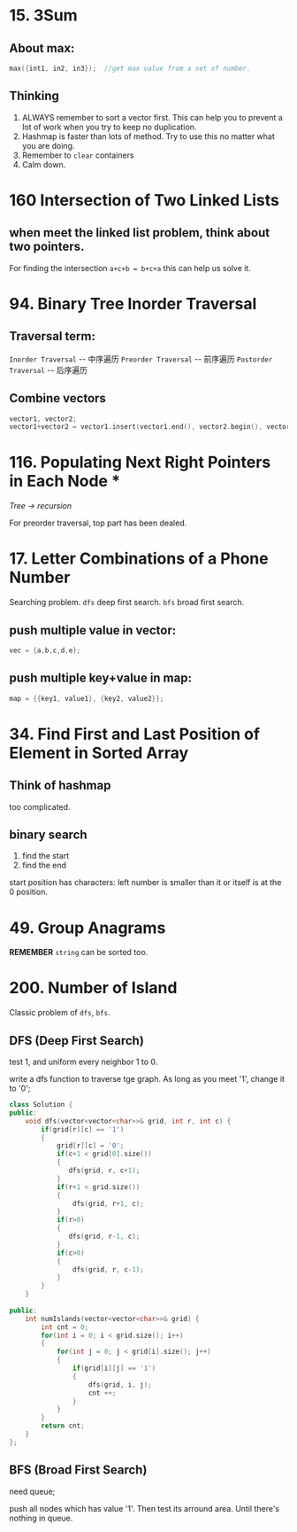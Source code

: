 # 15. 3Sum
## About max:
```cpp
max({int1, in2, in3});  //get max value from a set of number.
```
## Thinking
1. ALWAYS remember to sort a vector first. This can help you to prevent a lot of work when you try to keep no duplication.
2. Hashmap is faster than lots of method. Try to use this no matter what you are doing.
3. Remember to `clear` containers
4. Calm down.

# 160 Intersection of Two Linked Lists
## when meet the linked list problem, think about two pointers.
For finding the intersection
`a+c+b = b+c+a`
this can help us solve it.

# 94. Binary Tree Inorder Traversal
## Traversal term:
`Inorder Traversal` -- 中序遍历
`Preorder Traversal` -- 前序遍历
`Postorder Traversal` -- 后序遍历

## Combine vectors
```cpp
vector1, vector2;
vector1+vector2 = vector1.insert(vector1.end(), vector2.begin(), vector2.end());
```

# 116. Populating Next Right Pointers in Each Node *
*Tree -> recursion*

For preorder traversal, top part has been dealed. 



# 17. Letter Combinations of a Phone Number
Searching problem. `dfs` deep first search. `bfs` broad first search.
## push multiple value in vector:
```cpp
vec = {a,b,c,d,e};
```

## push multiple key+value in map:
```cpp
map = {{key1, value1}, {key2, value2}};
```

# 34. Find First and Last Position of Element in Sorted Array
## Think of hashmap
too complicated.
## binary search
1. find the start
2. find the end

start position has characters:  left number is smaller than it or itself is at the 0 position.


# 49. Group Anagrams

**REMEMBER**
`string` can be sorted too.


# 200. Number of Island
Classic problem of `dfs`, `bfs`.

## DFS (Deep First Search)
test 1, and uniform every neighbor 1 to 0. 

write a dfs function to traverse tge graph. As long as you meet '1', change it to '0';

```cpp
class Solution {
public:
    void dfs(vector<vector<char>>& grid, int r, int c) {
        if(grid[r][c] == '1')
        {
            grid[r][c] = '0';
            if(c+1 < grid[0].size())
            {
               dfs(grid, r, c+1); 
            }
            if(r+1 < grid.size())
            {
                dfs(grid, r+1, c);
            }
            if(r>0)
            {
               dfs(grid, r-1, c); 
            }
            if(c>0)
            {
                dfs(grid, r, c-1);
            }
        }
    }
    
public:
    int numIslands(vector<vector<char>>& grid) {
        int cnt = 0;
        for(int i = 0; i < grid.size(); i++)
        {
            for(int j = 0; j < grid[i].size(); j++)
            {
                if(grid[i][j] == '1')
                {
                    dfs(grid, i, j);
                    cnt ++;
                }
            }
        }
        return cnt;
    }
};
```



## BFS (Broad First Search)
need queue;

push all nodes which has value '1'. Then test its arround area. Until there's nothing in queue.



